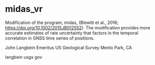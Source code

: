 # midas_vr
Modification of the program, midas, (Blewitt et al., 2016;  https://doi.org/10.1002/2015JB012552). The modification provides more accurate estimates of rate uncertainty that factors in the temporal correlation in GNSS time series of positions.

John Langbein
Emeritus
US Geological Survey
Menlo Park, CA

langbein usgs gov
